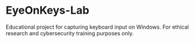 # EyeOnKeys-Lab
Educational project for capturing keyboard input on Windows. For ethical research and cybersecurity training purposes only.
